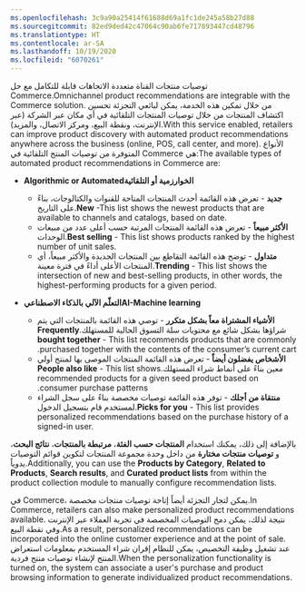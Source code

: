 ```yaml
---
ms.openlocfilehash: 3c9a90a25414f61688d69a1fc1de245a58b27d88
ms.sourcegitcommit: 82ed9ded42c47064c90ab6fe717893447cd48796
ms.translationtype: HT
ms.contentlocale: ar-SA
ms.lasthandoff: 10/19/2020
ms.locfileid: "6070261"
---
```

<span data-ttu-id="7d204-101">توصيات منتجات القناة متعددة الاتجاهات قابلة للتكامل مع حل Commerce.</span><span class="sxs-lookup"><span data-stu-id="7d204-101">Omnichannel product recommendations are integrable with the Commerce solution.</span></span> <span data-ttu-id="7d204-102">من خلال تمكين هذه الخدمة، يمكن لبائعي التجزئة تحسين اكتشاف المنتجات من خلال توصيات المنتجات التلقائية في أي مكان عبر الشركة (عبر الإنترنت، ونقطة البيع، ومركز الاتصال، والمزيد).</span><span class="sxs-lookup"><span data-stu-id="7d204-102">With this service enabled, retailers can improve product discovery with automated product recommendations anywhere across the business (online, POS, call center, and more).</span></span> <span data-ttu-id="7d204-103">الأنواع المتوفرة من توصيات المنتج التلقائية في Commerce هي:</span><span class="sxs-lookup"><span data-stu-id="7d204-103">The available types of automated product recommendations in Commerce are:</span></span>

- <span data-ttu-id="7d204-104">**‬‏‫الخوارزمية أو التلقائية**</span><span class="sxs-lookup"><span data-stu-id="7d204-104">**Algorithmic or Automated**</span></span>
    - <span data-ttu-id="7d204-105">**جديد** - تعرض هذه القائمة أحدث المنتجات المتاحة للقنوات والكتالوجات، بناءً على التاريخ.</span><span class="sxs-lookup"><span data-stu-id="7d204-105">**New** -This list shows the newest products that are available to channels and catalogs, based on date.</span></span>
    - <span data-ttu-id="7d204-106">**الأكثر مبيعاً** - تعرض هذه القائمة المنتجات المرتبة حسب أعلى عدد من مبيعات الوحدات.</span><span class="sxs-lookup"><span data-stu-id="7d204-106">**Best selling** - This list shows products ranked by the highest number of unit sales.</span></span>
    - <span data-ttu-id="7d204-107">**متداول** - توضح هذه القائمة التقاطع بين المنتجات الجديدة والأكثر مبيعاً، أي المنتجات الأعلى أداءً في فترة معينة.</span><span class="sxs-lookup"><span data-stu-id="7d204-107">**Trending** - This list shows the intersection of new and best-selling products, in other words, the highest-performing products for a given period.</span></span> 


- <span data-ttu-id="7d204-108">**التعلّم الآلي بالذكاء الاصطناعي**</span><span class="sxs-lookup"><span data-stu-id="7d204-108">**AI-Machine learning**</span></span> 
    - <span data-ttu-id="7d204-109">**‬‏‫الأشياء المشتراة معاً بشكل متكرر** - توصي هذه القائمة بالمنتجات التي يتم شراؤها بشكل شائع مع محتويات سلة التسوق الحالية للمستهلك.</span><span class="sxs-lookup"><span data-stu-id="7d204-109">**Frequently bought together** - This list recommends products that are commonly purchased together with the contents of the consumer’s current cart.</span></span>
    - <span data-ttu-id="7d204-110">**‬‏‫الأشخاص يفضلون أيضاً** - تعرض هذه القائمة المنتجات الموصى بها لمنتج أولي معين بناءً على أنماط شراء المستهلك.</span><span class="sxs-lookup"><span data-stu-id="7d204-110">**People also like** - This list shows recommended products for a given seed product based on consumer purchase patterns.</span></span>
    - <span data-ttu-id="7d204-111">**منتقاة من أجلك** - توفر هذه القائمة توصيات مخصصة بناءً على سجل الشراء لمستخدم قام بتسجيل الدخول.</span><span class="sxs-lookup"><span data-stu-id="7d204-111">**Picks for you** - This list provides personalized recommendations based on the purchase history of a signed-in user.</span></span>

<span data-ttu-id="7d204-112">بالإضافة إلى ذلك، يمكنك استخدام **المنتجات حسب الفئة**، **مرتبطة بالمنتجات**، **نتائج البحث**، و **توصيات منتجات مختارة‬** من داخل وحدة مجموعة المنتجات لتكوين قوائم التوصيات يدوياً.</span><span class="sxs-lookup"><span data-stu-id="7d204-112">Additionally, you can use the **Products by Category**, **Related to Products**, **Search results**, and **Curated product lists** from within the product collection module to manually configure recommendation lists.</span></span>

<span data-ttu-id="7d204-113">في Commerce، يمكن لتجار التجزئة أيضاً إتاحة توصيات منتجات مخصصة.</span><span class="sxs-lookup"><span data-stu-id="7d204-113">In Commerce, retailers can also make personalized product recommendations available.</span></span> <span data-ttu-id="7d204-114">نتيجة لذلك، يمكن دمج التوصيات المخصصة في تجربة العملاء عبر الإنترنت وفي نقطة البيع.</span><span class="sxs-lookup"><span data-stu-id="7d204-114">As a result, personalized recommendations can be incorporated into the online customer experience and at the point of sale.</span></span> <span data-ttu-id="7d204-115">عند تشغيل وظيفة التخصيص، يمكن للنظام إقران شراء المستخدم بمعلومات استعراض المنتج لإنشاء توصيات منتج فردية.</span><span class="sxs-lookup"><span data-stu-id="7d204-115">When the personalization functionality is turned on, the system can associate a user's purchase and product browsing information to generate individualized product recommendations.</span></span>

